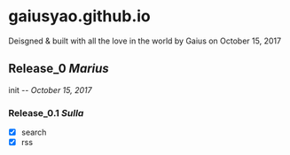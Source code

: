# gaiusyao.github.io
Deisgned & built with all the love in the world by Gaius on October 15, 2017

## Release_0 *Marius* 
init  *-- October 15, 2017*

### Release_0.1 *Sulla* 
- [x] search
- [x] rss
